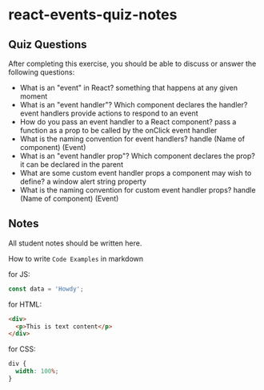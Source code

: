 # react-events-quiz-notes

## Quiz Questions

After completing this exercise, you should be able to discuss or answer the following questions:

- What is an "event" in React?
  something that happens at any given moment
- What is an "event handler"? Which component declares the handler?
  event handlers provide actions to respond to an event
- How do you pass an event handler to a React component?
  pass a function as a prop to be called by the onClick event handler
- What is the naming convention for event handlers?
  handle (Name of component) (Event)
- What is an "event handler prop"? Which component declares the prop?
  it can be declared in the parent
- What are some custom event handler props a component may wish to define?
  a window alert string property
- What is the naming convention for custom event handler props?
  handle (Name of component) (Event)

## Notes

All student notes should be written here.

How to write `Code Examples` in markdown

for JS:

```javascript
const data = 'Howdy';
```

for HTML:

```html
<div>
  <p>This is text content</p>
</div>
```

for CSS:

```css
div {
  width: 100%;
}
```
